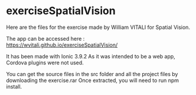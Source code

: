 # exerciseSpatialVision

Here are the files for the exercise made by William VITALI for Spatial Vision.

The app can be accessed here : https://wvitali.github.io/exerciseSpatialVision/

It has been made with Ionic 3.9.2
As it was intended to be a web app, Cordova plugins were not used.

You can get the source files in the src folder and all the project files by downloading the exercise.rar
Once extracted, you will need to run npm install.
